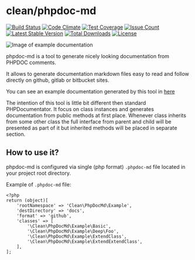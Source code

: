 # clean/phpdoc-md

[![Build Status](https://travis-ci.org/clean/phpdoc-md.svg?branch=master)](https://travis-ci.org/clean/phpdoc-md)
[![Code Climate](https://codeclimate.com/github/clean/phpdoc-md/badges/gpa.svg)](https://codeclimate.com/github/clean/phpdoc-md)
[![Test Coverage](https://codeclimate.com/github/clean/phpdoc-md/badges/coverage.svg)](https://codeclimate.com/github/clean/phpdoc-md/coverage)
[![Issue Count](https://codeclimate.com/github/clean/phpdoc-md/badges/issue_count.svg)](https://codeclimate.com/github/clean/phpdoc-md)
[![Latest Stable Version](https://poser.pugx.org/clean/phpdoc-md/v/stable)](https://packagist.org/packages/clean/phpdoc-md)
[![Total Downloads](https://poser.pugx.org/clean/phpdoc-md/downloads)](https://packagist.org/packages/clean/phpdoc-md)
[![License](https://poser.pugx.org/clean/phpdoc-md/license)](https://packagist.org/packages/clean/phpdoc-md)

![Image of example documentation](example.png)

phpdoc-md is a tool to generate nicely looking documentation from PHPDOC comments.

It allows to generate documentation markdown files easy to read and follow 
directly on github, gitlab or bitbucket sites.

You can see an example documentation generated by this tool in [here](docs/README.md)

The intention of this tool is little bit different then standard PHPDocumentator.
It focus on class instances and generates documentation from public methods at first place.
Whenever class inherits from some other class the full interface from parent and child will be presented
as part of it but inherited methods will be placed in separate section. 

## How to use it?

phpdoc-md is configured via single (php format) `.phpdoc-md` file located in
your project root directory.

Example of `.phpdoc-md` file:

```
<?php
return (object)[
    'rootNamespace' => 'Clean\PhpDocMd\Example', 
    'destDirectory' => 'docs',
    'format' => 'github',
    'classes' => [
        '\Clean\PhpDocMd\Example\Basic',
        '\Clean\PhpDocMd\Example\Deep\Foo',
        '\Clean\PhpDocMd\Example\ExtendClass',
        '\Clean\PhpDocMd\Example\ExtendExtendClass',
    ],
];
```
